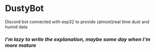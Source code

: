 # DustyBot
Discord bot connected with esp32 to provide (almost)real time dust and humid data

### *I'm lazy to write the explanation, maybe some day when I'm more mature*
